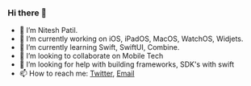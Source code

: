 ### Hi there 👋
- 🔭 I’m Nitesh Patil.
- 🔭 I’m currently working on iOS, iPadOS, MacOS, WatchOS, Widjets.
- 🌱 I’m currently learning Swift, SwiftUI, Combine. 
- 👯 I’m looking to collaborate on Mobile Tech
- 🤔 I’m looking for help with building frameworks, SDK's with swift 
- 📫 How to reach me: [Twitter](https://twitter.com/nitpa_in), [Email](nitpa.bh@gmail.com)

